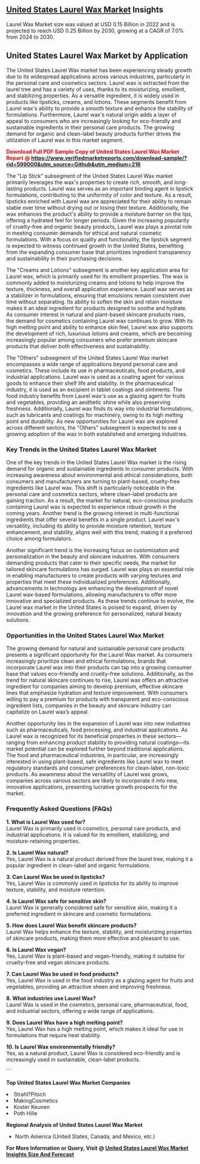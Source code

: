 <h2><a href="https://www.verifiedmarketreports.com/download-sample/?rid=599000&amp;utm_source=Github&amp;utm_medium=216" target="_blank">United States Laurel Wax Market</a> Insights</h2><p>Laurel Wax Market size was valued at USD 0.15 Billion in 2022 and is projected to reach USD 0.25 Billion by 2030, growing at a CAGR of 7.0% from 2024 to 2030.</p><p><h2>United States Laurel Wax Market by Application</h2><p>The United States Laurel Wax market has been experiencing steady growth due to its widespread applications across various industries, particularly in the personal care and cosmetics sectors. Laurel wax is extracted from the laurel tree and has a variety of uses, thanks to its moisturizing, emollient, and stabilizing properties. As a versatile ingredient, it is widely used in products like lipsticks, creams, and lotions. These segments benefit from Laurel wax's ability to provide a smooth texture and enhance the stability of formulations. Furthermore, Laurel wax's natural origin adds a layer of appeal to consumers who are increasingly looking for eco-friendly and sustainable ingredients in their personal care products. The growing demand for organic and clean-label beauty products further drives the utilization of Laurel wax in this market segment. <strong><p><span class=""><span style="color: #ff0000;"><strong>Download Full PDF Sample Copy of United States Laurel Wax Market Report</strong> @ </span><a href="https://www.verifiedmarketreports.com/download-sample/?rid=599000&amp;utm_source=Github&amp;utm_medium=216" target="_blank">https://www.verifiedmarketreports.com/download-sample/?rid=599000&amp;utm_source=Github&amp;utm_medium=216</a></span></p></strong></p><p>The "Lip Stick" subsegment of the United States Laurel Wax market primarily leverages the wax's properties to create rich, smooth, and long-lasting products. Laurel wax serves as an important binding agent in lipstick formulations, contributing to the uniformity of color and texture. As a result, lipsticks enriched with Laurel wax are appreciated for their ability to remain stable over time without drying out or losing their texture. Additionally, the wax enhances the product's ability to provide a moisture barrier on the lips, offering a hydrated feel for longer periods. Given the increasing popularity of cruelty-free and organic beauty products, Laurel wax plays a pivotal role in meeting consumer demands for ethical and natural cosmetic formulations. With a focus on quality and functionality, the lipstick segment is expected to witness continued growth in the United States, benefiting from the expanding consumer base that prioritizes ingredient transparency and sustainability in their purchasing decisions.<p>The "Creams and Lotions" subsegment is another key application area for Laurel wax, which is primarily used for its emollient properties. The wax is commonly added to moisturizing creams and lotions to help improve the texture, thickness, and overall application experience. Laurel wax serves as a stabilizer in formulations, ensuring that emulsions remain consistent over time without separating. Its ability to soften the skin and retain moisture makes it an ideal ingredient for products designed to soothe and hydrate. As consumer interest in natural and plant-based skincare products rises, the demand for cosmetics containing Laurel wax continues to grow. With its high melting point and ability to enhance skin feel, Laurel wax also supports the development of rich, luxurious lotions and creams, which are becoming increasingly popular among consumers who prefer premium skincare products that deliver both effectiveness and sustainability.<p>The "Others" subsegment of the United States Laurel Wax market encompasses a wide range of applications beyond personal care and cosmetics. These include its use in pharmaceuticals, food products, and industrial applications. Laurel wax is used as a coating agent for various goods to enhance their shelf life and stability. In the pharmaceutical industry, it is used as an excipient in tablet coatings and ointments. The food industry benefits from Laurel wax's use as a glazing agent for fruits and vegetables, providing an aesthetic shine while also preserving freshness. Additionally, Laurel wax finds its way into industrial formulations, such as lubricants and coatings for machinery, owing to its high melting point and durability. As new opportunities for Laurel wax are explored across different sectors, the "Others" subsegment is expected to see a growing adoption of the wax in both established and emerging industries.<h3>Key Trends in the United States Laurel Wax Market</h3><p>One of the key trends in the United States Laurel Wax market is the rising demand for organic and sustainable ingredients in consumer products. With increasing awareness about environmental and ethical considerations, both consumers and manufacturers are turning to plant-based, cruelty-free ingredients like Laurel wax. This shift is particularly noticeable in the personal care and cosmetics sectors, where clean-label products are gaining traction. As a result, the market for natural, eco-conscious products containing Laurel wax is expected to experience robust growth in the coming years. Another trend is the growing interest in multi-functional ingredients that offer several benefits in a single product. Laurel wax's versatility, including its ability to provide moisture retention, texture enhancement, and stability, aligns well with this trend, making it a preferred choice among formulators.<p>Another significant trend is the increasing focus on customization and personalization in the beauty and skincare industries. With consumers demanding products that cater to their specific needs, the market for tailored skincare formulations has surged. Laurel wax plays an essential role in enabling manufacturers to create products with varying textures and properties that meet these individualized preferences. Additionally, advancements in technology are enhancing the development of novel Laurel wax-based formulations, allowing manufacturers to offer more innovative and specialized products. As these trends continue to evolve, the Laurel wax market in the United States is poised to expand, driven by innovation and the growing preference for personalized, natural beauty solutions.<h3>Opportunities in the United States Laurel Wax Market</h3><p>The growing demand for natural and sustainable personal care products presents a significant opportunity for the Laurel Wax market. As consumers increasingly prioritize clean and ethical formulations, brands that incorporate Laurel wax into their products can tap into a growing consumer base that values eco-friendly and cruelty-free solutions. Additionally, as the trend for natural skincare continues to rise, Laurel wax offers an attractive ingredient for companies aiming to develop premium, effective skincare lines that emphasize hydration and texture improvement. With consumers willing to pay a premium for products with transparent and eco-conscious ingredient lists, companies in the beauty and skincare industry can capitalize on Laurel wax’s appeal.<p>Another opportunity lies in the expansion of Laurel wax into new industries such as pharmaceuticals, food processing, and industrial applications. As Laurel wax is recognized for its beneficial properties in these sectors—ranging from enhancing product stability to providing natural coatings—its market potential can be explored further beyond traditional applications. The food and pharmaceutical industries, in particular, are increasingly interested in using plant-based, safe ingredients like Laurel wax to meet regulatory standards and consumer preferences for clean-label, non-toxic products. As awareness about the versatility of Laurel wax grows, companies across various sectors are likely to incorporate it into new, innovative applications, presenting lucrative growth prospects for the market.<h3>Frequently Asked Questions (FAQs)</h3><p><strong>1. What is Laurel Wax used for?</strong><br> Laurel Wax is primarily used in cosmetics, personal care products, and industrial applications. It is valued for its emollient, stabilizing, and moisture-retaining properties.</p><p><strong>2. Is Laurel Wax natural?</strong><br> Yes, Laurel Wax is a natural product derived from the laurel tree, making it a popular ingredient in clean-label and organic formulations.</p><p><strong>3. Can Laurel Wax be used in lipsticks?</strong><br> Yes, Laurel Wax is commonly used in lipsticks for its ability to improve texture, stability, and moisture retention.</p><p><strong>4. Is Laurel Wax safe for sensitive skin?</strong><br> Laurel Wax is generally considered safe for sensitive skin, making it a preferred ingredient in skincare and cosmetic formulations.</p><p><strong>5. How does Laurel Wax benefit skincare products?</strong><br> Laurel Wax helps enhance the texture, stability, and moisturizing properties of skincare products, making them more effective and pleasant to use.</p><p><strong>6. Is Laurel Wax vegan?</strong><br> Yes, Laurel Wax is plant-based and vegan-friendly, making it suitable for cruelty-free and vegan skincare products.</p><p><strong>7. Can Laurel Wax be used in food products?</strong><br> Yes, Laurel Wax is used in the food industry as a glazing agent for fruits and vegetables, providing an attractive sheen and improving freshness.</p><p><strong>8. What industries use Laurel Wax?</strong><br> Laurel Wax is used in the cosmetics, personal care, pharmaceutical, food, and industrial sectors, offering a wide range of applications.</p><p><strong>9. Does Laurel Wax have a high melting point?</strong><br> Yes, Laurel Wax has a high melting point, which makes it ideal for use in formulations that require heat stability.</p><p><strong>10. Is Laurel Wax environmentally friendly?</strong><br> Yes, as a natural product, Laurel Wax is considered eco-friendly and is increasingly used in sustainable, clean-label products.</p>```</p><p><strong>Top United States Laurel Wax Market Companies</strong></p><div data-test-id=""><p><li>Strahl?Pitsch</li><li> MakingCosmetics</li><li> Koster Keunen</li><li> Poth Hille</li></p><div><strong>Regional Analysis of&nbsp;United States Laurel Wax Market</strong></div><ul><li dir="ltr"><p dir="ltr">North America&nbsp;(United States, Canada, and Mexico, etc.)</p></li></ul><p><strong>For More Information or Query, Visit @&nbsp;</strong><strong><a href="https://www.verifiedmarketreports.com/product/laurel-wax-market/?utm_source=Github&amp;utm_medium=216" target="_blank">United States Laurel Wax Market Insights Size And Forecast</a></strong></p></div>
